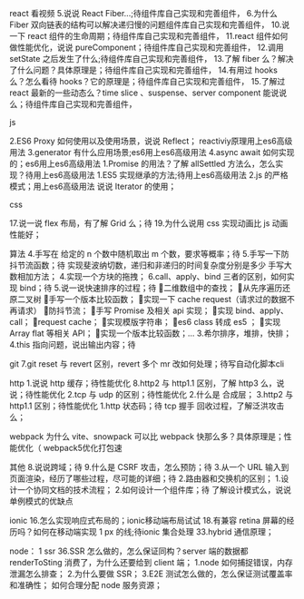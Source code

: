 react   看视频
5.说说 React Fiber...;待组件库自己实现和完善组件，
6.为什么 Fiber 双向链表的结构可以解决递归慢的问题组件库自己实现和完善组件，
10.说一下 react 组件的生命周期；待组件库自己实现和完善组件，
11.react 组件如何做性能优化，说说 pureComponent；待组件库自己实现和完善组件，
12.调用 setState 之后发生了什么;待组件库自己实现和完善组件，
13.了解 fiber 么？解决了什么问题？具体原理是；待组件库自己实现和完善组件，
14.有用过 hooks 么？怎么看待 hooks？它的原理是；待组件库自己实现和完善组件，
15.了解过 react 最新的一些动态么？time slice 、suspense、server component 能说说么；待组件库自己实现和完善组件，


js

2.ES6 Proxy 如何使用以及使用场景，说说 Reflect； reactiviy原理用上es6高级用法
3.generator 有什么应用场景;es6用上es6高级用法
4.async await 如何实现的；es6用上es6高级用法
1.Promise 的用法？了解 allSettled 方法么，怎么实现？待用上es6高级用法
1.ES5 实现继承的方法;待用上es6高级用法
2.js 的严格模式；用上es6高级用法
说说 Iterator 的使用；



css

17.说一说 flex 布局，有了解 Grid 么；待
19.为什么说用 css 实现动画比 js 动画性能好；



算法
4.手写在 给定的 n 个数中随机取出 m 个数，要求等概率；待
5.手写一下防抖节流函数；待
实现斐波纳切数，递归和非递归的时间复杂度分别是多少
手写大数相加方法；
4.实现一个方块的拖拽；
6.call、apply、bind 三者的区别，如何实现 bind；待
5.说一说快速排序的过程；待
二维数组中的查找；
从先序遍历还原二叉树
手写一个版本比较函数；
实现一下 cache request（请求过的数据不再请求）
防抖节流；
手写 Promise 及相关 api 实现；
实现 bind、apply、call；
request cache；
实现模版字符串；
es6 class 转成 es5 ；
实现 Array flat 等相关 API；
实现一个版本比较函数；...
3.希尔排序，堆排，快排；
4.this 指向问题，说出输出内容；待

git
7.git reset 与 revert 区别，revert 多个 mr 改如何处理；待写自动化脚本cli

http
1.说说 http 缓存；待性能优化
8.http2 与 http1.1 区别，了解 http3 么，说说；待性能优化
2.tcp 与 udp 的区别；待性能优化
2.什么是 合成层；
3.http2 与 http1.1 区别；待性能优化
1.http 状态码；待
tcp 握手 回收过程，了解泛洪攻击么；

webpack
为什么 vite、snowpack 可以比 webpack 快那么多？具体原理是；性能优化（ webpack5优化打包速


其他
8.说说跨域；待
9.什么是 CSRF 攻击，怎么预防；待
3.从一个 URL 输入到页面渲染，经历了哪些过程，尽可能的详细；待
2.路由器和交换机的区别；
1.设计一个协同文档的技术流程；
2.如何设计一个组件库；待
了解设计模式么，说说单例模式的优缺点


ionic 
16.怎么实现响应式布局的；ionic移动端布局试试
18.有兼容 retina 屏幕的经历吗？如何在移动端实现 1 px 的线;待ionic 集合处理
33.hybrid 通信原理；

node：
1 ssr
36.SSR 怎么做的，怎么保证同构？server 端的数据都 renderToSting 消费了，为什么还要给到 client 端；
1.node 如何捕捉错误，内存泄漏怎么排查；
2.为什么要做 SSR；
3.E2E 测试怎么做的，怎么保证测试覆盖率和准确性；
如何合理分配 node 服务资源；